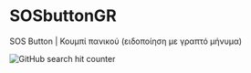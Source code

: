 # SOSbuttonGR
SOS Button | Κουμπί πανικού (ειδοποίηση με γραπτό μήνυμα)

![GitHub search hit counter](https://img.shields.io/github/search/DeadManWalkingTO/SOSbuttonGR/)

